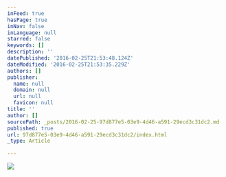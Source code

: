 ```yaml
---
inFeed: true
hasPage: true
inNav: false
inLanguage: null
starred: false
keywords: []
description: ''
datePublished: '2016-02-25T21:53:48.124Z'
dateModified: '2016-02-25T21:53:35.229Z'
authors: []
publisher:
  name: null
  domain: null
  url: null
  favicon: null
title: ''
author: []
sourcePath: _posts/2016-02-25-97d877e5-03e9-4d46-a591-29ecd3c31dc2.md
published: true
url: 97d877e5-03e9-4d46-a591-29ecd3c31dc2/index.html
_type: Article

---
```

![](https://the-grid-user-content.s3-us-west-2.amazonaws.com/95a3e9a1-abae-414c-88f1-1c48637ef4fd.jpg)